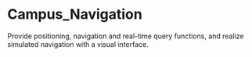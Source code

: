 # Campus_Navigation
Provide positioning, navigation and real-time query functions, and realize simulated navigation with a visual interface.
